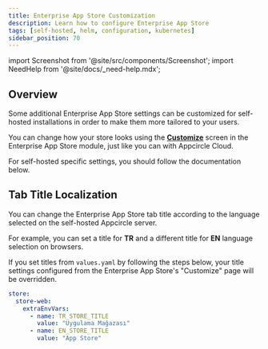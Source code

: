 ```yaml
---
title: Enterprise App Store Customization
description: Learn how to configure Enterprise App Store
tags: [self-hosted, helm, configuration, kubernetes]
sidebar_position: 70
---
```


import Screenshot from '@site/src/components/Screenshot';
import NeedHelp from '@site/docs/\_need-help.mdx';

## Overview

Some additional Enterprise App Store settings can be customized for self-hosted installations in order to make them more tailored to your users.

You can change how your store looks using the **[Customize](/enterprise-app-store/portal-customization)** screen in the Enterprise App Store module, just like you can with Appcircle Cloud.

For self-hosted specific settings, you should follow the documentation below.

## Tab Title Localization

You can change the Enterprise App Store tab title according to the language selected on the self-hosted Appcircle server.

For example, you can set a title for **TR** and a different title for **EN** language selection on browsers.

If you set titles from `values.yaml` by following the steps below, your title settings configured from the Enterprise App Store's "Customize" page will be overridden.

```yaml
store:
  store-web:
    extraEnvVars:
      - name: TR_STORE_TITLE
        value: "Uygulama Mağazası"
      - name: EN_STORE_TITLE
        value: "App Store"
```

<NeedHelp />